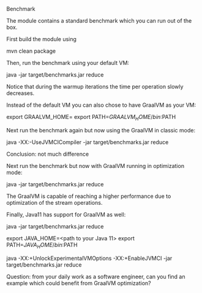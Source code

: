 Benchmark

The module contains a standard benchmark which you can run out of the box.

First build the module using

mvn clean package

Then, run the benchmark using your default VM:

java -jar target/benchmarks.jar reduce


Notice that during the warmup iterations the time per operation slowly decreases.

Instead of the default VM you can also chose to have GraalVM as your VM:

export GRAALVM_HOME=<location of your GraalVM Home>
export PATH=$GRAALVM_HOME/bin:$PATH

Next run the benchmark again but now using the GraalVM in classic mode:

java -XX:-UseJVMCICompiler -jar target/benchmarks.jar reduce

Conclusion: not much difference

Next run the benchmark but now with GraalVM running in optimization mode:

java -jar target/benchmarks.jar reduce

The GraalVM is capable of reaching a higher performance due to optimization of the stream operations.

Finally, Java11 has support for GraalVM as well:

java -jar target/benchmarks.jar reduce

export JAVA_HOME=<path to your Java 11>
export PATH=$JAVA_HOME/bin:$PATH

java -XX:+UnlockExperimentalVMOptions -XX:+EnableJVMCI -jar target/benchmarks.jar reduce

Question: from your daily work as a software engineer, can you find an example which could benefit from GraalVM optimization?



